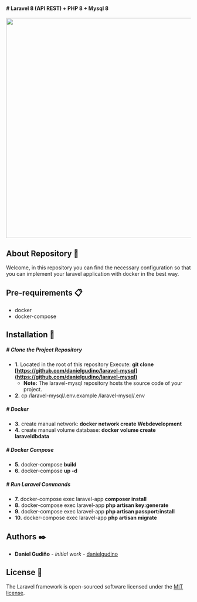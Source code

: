 #### # Laravel 8 (API REST) + PHP 8 + Mysql 8

<p align="center"><a href="https://laravel.com" target="_blank"><img src="https://i.ibb.co/D4Rpj92/Selection-021.png" width="600"></a></p>

<p align="center"></p>

## About Repository 🚀

Welcome, in this repository you can find the necessary configuration so that you can implement your laravel application with docker in the best way.

## Pre-requirements 📋
- docker
- docker-compose

## Installation 🔧

##### # *Clone the Project Repository* 
- **1.** Located in the root of this repository Execute: **git clone [https://github.com/danielgudino/laravel-mysql](https://github.com/danielgudino/laravel-mysql)**
    - **Note:** The laravel-mysql repository hosts the source code of your project.
- **2.** cp /laravel-mysql/.env.example /laravel-mysql/.env

##### # *Docker*
- **3.** create manual network: **docker network create Webdevelopment**
- **4.** create manual volume database: **docker volume create laraveldbdata**

##### # *Docker Compose*
- **5.** docker-compose **build**
- **6.** docker-compose **up -d**

##### # *Run Laravel Commands*
- **7.** docker-compose exec laravel-app **composer install**
- **8.** docker-compose exec laravel-app **php artisan key:generate**
- **9.** docker-compose exec laravel-app **php artisan passport:install**
- **10.** docker-compose exec laravel-app **php artisan migrate**

## Authors ✒️
* **Daniel Gudiño** - *initial work* - [danielgudino](https://github.com/danielgudino)

## License 📄

The Laravel framework is open-sourced software licensed under the [MIT license](https://opensource.org/licenses/MIT).
